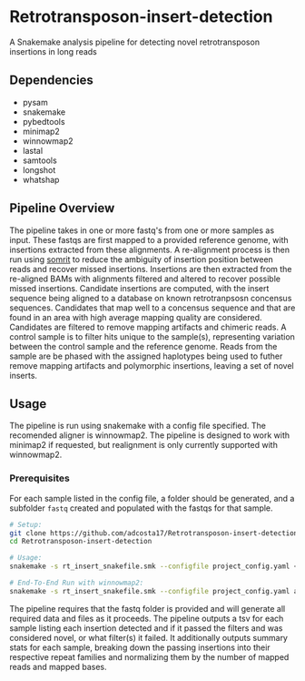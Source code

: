 # Retrotransposon-insert-detection

A Snakemake analysis pipeline for detecting novel retrotransposon insertions in long reads

## Dependencies
- pysam
- snakemake
- pybedtools
- minimap2
- winnowmap2
- lastal
- samtools
- longshot
- whatshap

## Pipeline Overview

The pipeline takes in one or more fastq's from one or more samples as input. These fastqs are first mapped to a provided reference genome, with insertions extracted from these alignments. A re-alignment process is then run using [somrit](https://github.com/adcosta17/somrit) to reduce the ambiguity of insertion position between reads and recover missed insertions. Insertions are then extracted from the re-aligned BAMs with alignments filtered and altered to recover possible missed insertions. Candidate insertions are computed, with the insert sequence being aligned to a database on known retrotranpsosn concensus sequences. Candidates that map well to a concensus sequence and that are found in an area with high average mapping quality are considered. Candidates are filtered to remove mapping artifacts and chimeric reads. A control sample is to filter hits unique to the sample(s), representing variation between the control sample and the reference genome. Reads from the sample are be phased with the assigned haplotypes being used to futher remove mapping artifacts and polymorphic insertions, leaving a set of novel inserts. 

## Usage

The pipeline is run using snakemake with a config file specified. The recomended aligner is winnowmap2. The pipeline is designed to work with minimap2 if requested, but realignment is only currently supported with winnowmap2.

### Prerequisites

For each sample listed in the config file, a folder should be generated, and a subfolder `fastq` created and populated with the fastqs for that sample. 

```sh
# Setup:
git clone https://github.com/adcosta17/Retrotransposon-insert-detection.git
cd Retrotransposon-insert-detection

# Usage: 
snakemake -s rt_insert_snakefile.smk --configfile project_config.yaml <target>

# End-To-End Run with winnowmap2:
snakemake -s rt_insert_snakefile.smk --configfile project_config.yaml all_normalized_ava_counts_combined_winnow
```
The pipeline requires that the fastq folder is provided and will generate all required data and files as it proceeds. The pipeline outputs a tsv for each sample listing each insertion detected and if it passed the filters and was considered novel, or what filter(s) it failed. It additionally outputs summary stats for each sample, breaking down the passing insertions into their respective repeat families and normalizing them by the number of mapped reads and mapped bases.  
